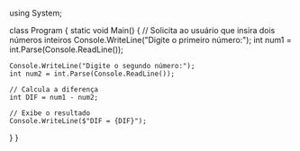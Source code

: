 using System;

class Program
{
  static void Main()
  {
    // Solicita ao usuário que insira dois números inteiros
    Console.WriteLine("Digite o primeiro número:");
    int num1 = int.Parse(Console.ReadLine());

    Console.WriteLine("Digite o segundo número:");
    int num2 = int.Parse(Console.ReadLine());

    // Calcula a diferença
    int DIF = num1 - num2;

    // Exibe o resultado
    Console.WriteLine($"DIF = {DIF}");
  }
}
